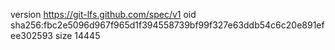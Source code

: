 version https://git-lfs.github.com/spec/v1
oid sha256:fbc2e5096d967f965d1f394558739bf99f327e63ddb54c6c20e891efee302593
size 14445
